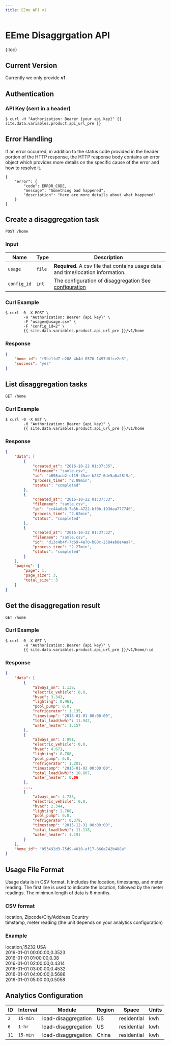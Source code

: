 ```yaml
---
title: EEme API v1
---
```


# EEme Disaggrgation API

{:toc}

## Current Version

Currently we only provide **v1**.

## Authentication

### API Key (sent in a header)

``` command-line
$ curl -H "Authorization: Bearer {your api key}" {{ site.data.variables.product.api_url_pre }}
```

## Error Handling

If an error occurred, in addition to the status code provided in the header portion of the HTTP response, the HTTP response body contains an error object which provides more details on the specific cause of the error and how to resolve it.

    {
        "error": {
            "code": ERROR_CODE,
            "message": "Something bad happened",
            "description": "Here are more details about what happened"
        }
    }

## Create a disaggregation task

    POST /home

### Input

Name | Type | Description
-----|------|--------------
`usage`|`file` | **Required**. A csv file that contains usage data and time/location information.
`config_id`|`int` | The configuration of disaggregation See [configuration](#analytics-configuration)

### Curl Example
``` command-line
$ curl -0 -X POST \
        -H "Authorization: Bearer {api key}" \
        -F "usage=@usage.csv" \
        -F "config_id=2" \
        {{ site.data.variables.product.api_url_pre }}/v1/home
```

### Response
``` json
{
    "home_id": "f9be1fd7-e288-4b4d-8570-1497d8fce2e3", 
    "success": "yes"
}
```


## List disaggregation tasks

    GET /home

### Curl Example
``` command-line
$ curl -0 -X GET \
        -H "Authorization: Bearer {api key}" \
        {{ site.data.variables.product.api_url_pre }}/v1/home
```

### Response
``` json
{
    "data": [
        {
            "created_at": "2016-10-22 01:37:35", 
            "filename": "samle.csv", 
            "id": "b098acb2-c119-45ae-b237-6de5a6a28f9a", 
            "process_time": "2.89min", 
            "status": "completed"
        }, 
        {
            "created_at": "2016-10-22 01:37:33", 
            "filename": "samle.csv", 
            "id": "cc44a8a8-7a5b-4722-bf0b-193daa777740", 
            "process_time": "2.62min", 
            "status": "completed"
        }, 
        {
            "created_at": "2016-10-22 01:37:32", 
            "filename": "samle.csv", 
            "id": "d13c4b4f-7c69-4e70-b80c-2584ab8e4aa7", 
            "process_time": "2.27min", 
            "status": "completed"
        }
    ], 
    "paging": {
        "page": 1, 
        "page_size": 3, 
        "total_size": 3
    }
}
```

## Get the disaggregation result

    GET /home

### Curl Example
``` command-line
$ curl -0 -X GET \
        -H "Authorization: Bearer {api key}" \
        {{ site.data.variables.product.api_url_pre }}/v1/home/:id
```

### Response
``` json
{
    "data": [
        {
            "always_on": 1.138, 
            "electric_vehicle": 0.0, 
            "hvac": 3.343, 
            "lighting": 0.961, 
            "pool_pump": 0.0, 
            "refrigerator": 1.135, 
            "timestamp": "2015-01-01 00:00:00", 
            "total_load(kwh)": 11.942, 
            "water_heater": 1.157
        }, 
        {
            "always_on": 1.091, 
            "electric_vehicle": 0.0, 
            "hvac": 4.671, 
            "lighting": 0.768, 
            "pool_pump": 0.0, 
            "refrigerator": 1.201, 
            "timestamp": "2015-01-02 00:00:00", 
            "total_load(kwh)": 10.807, 
            "water_heater": 0.06
        },
        ...,
        {
            "always_on": 4.735, 
            "electric_vehicle": 0.0, 
            "hvac": 2.344, 
            "lighting": 1.768, 
            "pool_pump": 0.0, 
            "refrigerator": 0.378, 
            "timestamp": "2015-12-31 00:00:00", 
            "total_load(kwh)": 11.118, 
            "water_heater": 1.191
        }
    ], 
    "home_id": "053492d3-75d9-4010-af17-866a742b488a"
}

```


## Usage File Format

Usage data is in CSV format. It includes the location, timestamp, and meter reading. The first line is used to indicate the location, followed by the meter readings. The minimun length of data is 6 months.

### CSV format
location, Zipcode/City/Address Country  
timstamp, meter reading (the unit depends on your analytics configuration)

### Example 
location,15232 USA  
2016-01-01 00:00:00,0.3523  
2016-01-01 01:00:00,0.38  
2016-01-01 02:00:00,0.4314  
2016-01-01 03:00:00,0.4532  
2016-01-01 04:00:00,0.5686  
2016-01-01 05:00:00,0.5058  



## Analytics Configuration
ID | Interval | Module | Region | Space | Units
---|----------|--------|--------|-------|------
`2`|`15-min` | load-disaggregation | US | residential | kwh
`6`|`1-hr` | load-disaggregation | US | residential | kwh
`11`|`15-min` | load-disaggregation | China | residential | kwh
